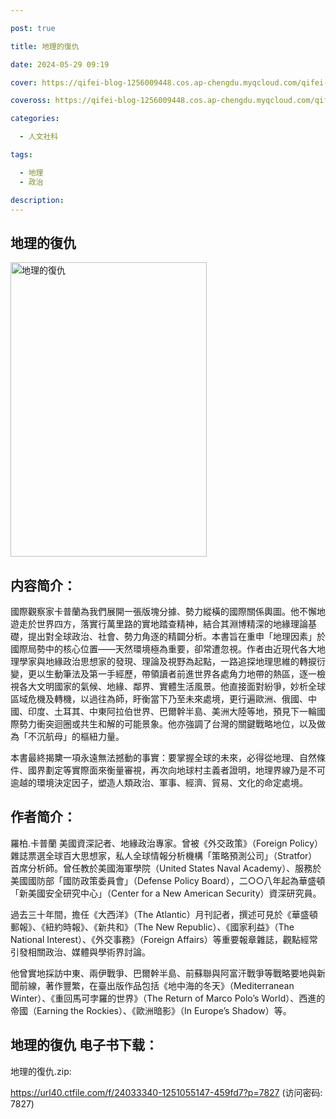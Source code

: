 ```yaml
---

post: true

title: 地理的復仇

date: 2024-05-29 09:19

cover: https://qifei-blog-1256009448.cos.ap-chengdu.myqcloud.com/qifei-blog/65e031219f345e8d03892526.jpg

coveross: https://qifei-blog-1256009448.cos.ap-chengdu.myqcloud.com/qifei-blog/65e031219f345e8d03892526.jpg

categories:

  - 人文社科

tags:

  - 地理
  - 政治

description:
---
```




## 地理的復仇
<img alt="地理的復仇 " class="aligncenter loading" data-was-processed="true" decoding="async" fetchpriority="high" height="471" src="https://qifei-blog-1256009448.cos.ap-chengdu.myqcloud.com/qifei-blog/65e031219f345e8d03892526.jpg" style="cursor: zoom-in;" width="314"/>

## 内容简介：

國際觀察家卡普蘭為我們展開一張版塊分據、勢力縱橫的國際關係輿圖。他不懈地遊走於世界四方，落實行萬里路的實地踏查精神，結合其淵博精深的地緣理論基礎，提出對全球政治、社會、勢力角逐的精闢分析。本書旨在重申「地理因素」於國際局勢中的核心位置——天然環境極為重要，卻常遭忽視。作者由近現代各大地理學家與地緣政治思想家的發現、理論及視野為起點，一路追探地理思維的轉捩衍變，更以生動筆法及第一手經歷，帶領讀者前進世界各處角力地帶的熱區，逐一檢視各大文明國家的氣候、地緣、鄰界、實體生活風景。他直接面對紛爭，妙析全球區域危機及轉機，以過往為師，盱衡當下乃至未來處境，更行遍歐洲、俄國、中國、印度、土耳其、中東阿拉伯世界、巴爾幹半島、美洲大陸等地，預見下一輪國際勢力衝突迴圈或共生和解的可能景象。他亦強調了台灣的關鍵戰略地位，以及做為「不沉航母」的樞紐力量。

本書最終揭櫫一項永遠無法撼動的事實：要掌握全球的未來，必得從地理、自然條件、國界劃定等實際面來衡量審視，再次向地球村主義者證明，地理界線乃是不可逾越的環境決定因子，塑造人類政治、軍事、經濟、貿易、文化的命定處境。

## 作者简介：

 羅柏.卡普蘭 美國資深記者、地緣政治專家。曾被《外交政策》（Foreign Policy）雜誌票選全球百大思想家，私人全球情報分析機構「策略預測公司」（Stratfor）首席分析師。曾任教於美國海軍學院（United States Naval Academy）、服務於美國國防部「國防政策委員會」（Defense Policy Board），二○○八年起為華盛頓「新美國安全研究中心」（Center for a New American Security）資深研究員。

過去三十年間，擔任《大西洋》（The Atlantic）月刊記者，撰述可見於《華盛頓郵報》、《紐約時報》、《新共和》（The New Republic）、《國家利益》（The National Interest）、《外交事務》（Foreign Affairs）等重要報章雜誌，觀點經常引發相關政治、媒體與學術界討論。

他曾實地採訪中東、兩伊戰爭、巴爾幹半島、前蘇聯與阿富汗戰爭等戰略要地與新聞前線，著作豐繁，在臺出版作品包括《地中海的冬天》（Mediterranean Winter）、《重回馬可孛羅的世界》（The Return of Marco Polo’s World）、西進的帝國（Earning the Rockies）、《歐洲暗影》（In Europe’s Shadow）等。

## 地理的復仇 电子书下载：



地理的復仇.zip: 

https://url40.ctfile.com/f/24033340-1251055147-459fd7?p=7827 (访问密码: 7827)
